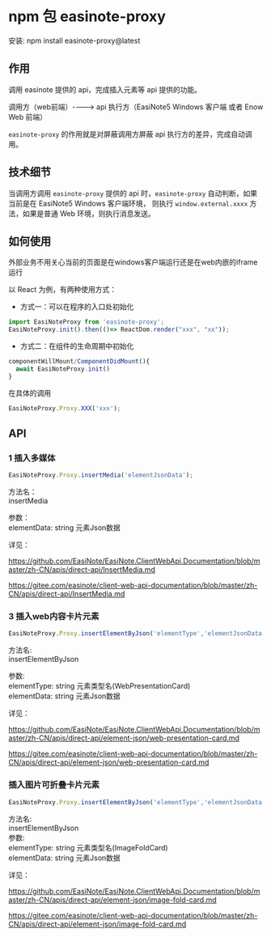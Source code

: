 # npm 包 easinote-proxy

安装: npm install easinote-proxy@latest

## 作用

调用 easinote 提供的 api，完成插入元素等 api 提供的功能。

调用方（web前端）----> api 执行方（EasiNote5 Windows 客户端 或者 Enow Web 前端）

`easinote-proxy` 的作用就是对屏蔽调用方屏蔽 api 执行方的差异，完成自动调用。

## 技术细节

当调用方调用 `easinote-proxy` 提供的 api 时，`easinote-proxy` 自动判断，如果当前是在 EasiNote5 Windows 客户端环境，
则执行 `window.external.xxxx` 方法，如果是普通 Web 环境，则执行消息发送。

## 如何使用

外部业务不用关心当前的页面是在windows客户端运行还是在web内嵌的iframe运行

以 React 为例，有两种使用方式：

* 方式一：可以在程序的入口处初始化

```js
import EasiNoteProxy from 'easinote-proxy';
EasiNoteProxy.init().then(()=> ReactDom.render("xxx", "xx"));
```

* 方式二：在组件的生命周期中初始化

```js
componentWillMount/ComponentDidMount(){
  await EasiNoteProxy.init()
}
```

在具体的调用

``` js
EasiNoteProxy.Proxy.XXX('xxx');
```

## API

### 1 插入多媒体

```js
EasiNoteProxy.Proxy.insertMedia('elementJsonData');
```

方法名：  
insertMedia

参数：  
elementData: string 元素Json数据

详见：

<https://github.com/EasiNote/EasiNote.ClientWebApi.Documentation/blob/master/zh-CN/apis/direct-api/InsertMedia.md>

<https://gitee.com/easinote/client-web-api-documentation/blob/master/zh-CN/apis/direct-api/InsertMedia.md>

### 3 插入web内容卡片元素

```js
EasiNoteProxy.Proxy.insertElementByJson('elementType','elementJsonData');
```

方法名:  
insertElementByJson  

参数:  
elementType: string  元素类型名(WebPresentationCard)  
elementData: string  元素Json数据

详见：

<https://github.com/EasiNote/EasiNote.ClientWebApi.Documentation/blob/master/zh-CN/apis/direct-api/element-json/web-presentation-card.md>

<https://gitee.com/easinote/client-web-api-documentation/blob/master/zh-CN/apis/direct-api/element-json/web-presentation-card.md>

### 插入图片可折叠卡片元素

```js
EasiNoteProxy.Proxy.insertElementByJson('elementType','elementJsonData');
```

方法名:  
insertElementByJson  
参数:  
elementType: string  元素类型名(ImageFoldCard)  
elementData: string  元素Json数据

详见：

<https://github.com/EasiNote/EasiNote.ClientWebApi.Documentation/blob/master/zh-CN/apis/direct-api/element-json/image-fold-card.md>

<https://gitee.com/easinote/client-web-api-documentation/blob/master/zh-CN/apis/direct-api/element-json/image-fold-card.md>

